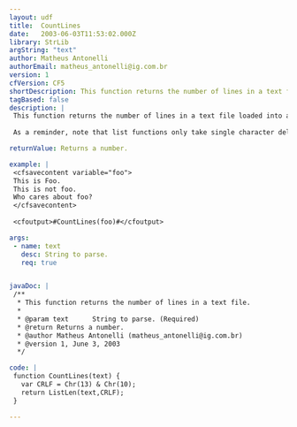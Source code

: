 ```yaml
---
layout: udf
title:  CountLines
date:   2003-06-03T11:53:02.000Z
library: StrLib
argString: "text"
author: Matheus Antonelli
authorEmail: matheus_antonelli@ig.com.br
version: 1
cfVersion: CF5
shortDescription: This function returns the number of lines in a text file.
tagBased: false
description: |
 This function returns the number of lines in a text file loaded into a string. For this UDF, a line is defined as a string ending with Chr(13) or Chr(10). 
 
 As a reminder, note that list functions only take single character delimiters. When you pass N characters as the delimiter, list functions will use any of the characters as the delimiter.

returnValue: Returns a number.

example: |
 <cfsavecontent variable="foo">
 This is Foo.
 This is not foo.
 Who cares about foo?
 </cfsavecontent>
 
 <cfoutput>#CountLines(foo)#</cfoutput>

args:
 - name: text
   desc: String to parse.
   req: true


javaDoc: |
 /**
  * This function returns the number of lines in a text file.
  * 
  * @param text      String to parse. (Required)
  * @return Returns a number. 
  * @author Matheus Antonelli (matheus_antonelli@ig.com.br) 
  * @version 1, June 3, 2003 
  */

code: |
 function CountLines(text) {
   var CRLF = Chr(13) & Chr(10);
   return ListLen(text,CRLF);
 }

---
```


